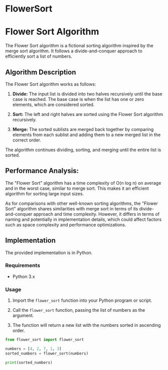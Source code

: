 # FlowerSort
# Flower Sort Algorithm

The Flower Sort algorithm is a fictional sorting algorithm inspired by the merge sort algorithm. It follows a divide-and-conquer approach to efficiently sort a list of numbers.

## Algorithm Description

The Flower Sort algorithm works as follows:

1. **Divide:** The input list is divided into two halves recursively until the base case is reached. The base case is when the list has one or zero elements, which are considered sorted.

2. **Sort:** The left and right halves are sorted using the Flower Sort algorithm recursively.

3. **Merge:** The sorted sublists are merged back together by comparing elements from each sublist and adding them to a new merged list in the correct order.

The algorithm continues dividing, sorting, and merging until the entire list is sorted.

## Performance Analysis:

The "Flower Sort" algorithm has a time complexity of O(n log n) on average and in the worst case, similar to merge sort. This makes it an efficient algorithm for sorting large input sizes.

As for comparisons with other well-known sorting algorithms, the "Flower Sort" algorithm shares similarities with merge sort in terms of its divide-and-conquer approach and time complexity. However, it differs in terms of naming and potentially in implementation details, which could affect factors such as space complexity and performance optimizations.

## Implementation

The provided implementation is in Python.

### Requirements

- Python 3.x

### Usage

1. Import the `flower_sort` function into your Python program or script.

2. Call the `flower_sort` function, passing the list of numbers as the argument.

3. The function will return a new list with the numbers sorted in ascending order.

```python
from flower_sort import flower_sort

numbers = [4, 2, 7, 1, 3]
sorted_numbers = flower_sort(numbers)

print(sorted_numbers)

